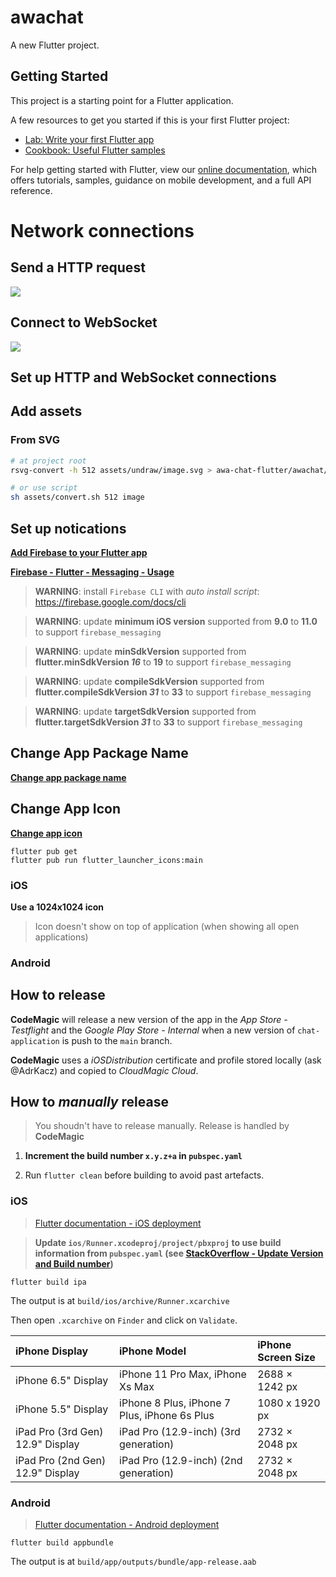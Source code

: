 # awachat

A new Flutter project.

## Getting Started

This project is a starting point for a Flutter application.

A few resources to get you started if this is your first Flutter project:

- [Lab: Write your first Flutter app](https://flutter.dev/docs/get-started/codelab)
- [Cookbook: Useful Flutter samples](https://flutter.dev/docs/cookbook)

For help getting started with Flutter, view our
[online documentation](https://flutter.dev/docs), which offers tutorials,
samples, guidance on mobile development, and a full API reference.

# Network connections

## Send a HTTP request

[![](https://mermaid.ink/img/pako:eNqFkD1vAjEMhv-K5RkkKnXKgITEcO10Ehd1yWIlBqJyzjVxBor4781xYmGpJ-t5_frrhj4FRoOFfyqL532kU6bRCbTYeU0ZLFABWzgvsKes0ceJRKGbpW4Yetj1H4tsYb3dQmcgzx2LLrR7UGvgffNmwApVPaccfzm8uEo8CUR5cX1-DTCkb5Z_ZjRsZ1qmJIWd4ApHziPF0E68zWUO9cwjOzQtDXykelGHTu6ttC2VDlfxaDRXXmGdAunzI2iOdCl8_wM3hF3h?type=png)](https://mermaid.live/edit#pako:eNqFkD1vAjEMhv-K5RkkKnXKgITEcO10Ehd1yWIlBqJyzjVxBor4781xYmGpJ-t5_frrhj4FRoOFfyqL532kU6bRCbTYeU0ZLFABWzgvsKes0ceJRKGbpW4Yetj1H4tsYb3dQmcgzx2LLrR7UGvgffNmwApVPaccfzm8uEo8CUR5cX1-DTCkb5Z_ZjRsZ1qmJIWd4ApHziPF0E68zWUO9cwjOzQtDXykelGHTu6ttC2VDlfxaDRXXmGdAunzI2iOdCl8_wM3hF3h)

## Connect to WebSocket

[![](https://mermaid.ink/img/pako:eNp1kD9rAzEMxb-KEB1TaCGTh4NAh2ung5zx4kW1lcQkJ6f-MzQh3z0-rqFDqSbxfnp6SFd00TMqzPxVWRy_BdonmqxAq4FSCS6cSQoYoAyGP7fRHbksfONKTKBnojOnv6Z-Rv04DrAZ3hes4bkDo-DJRRF2P5tMUzvQCtYvrwq0UC2HmMKF_a-rg15BDnuBIIvaP1wfZoQxHln-y8AVTpwmCr7dep2nLJYDT2xRtdbzjuqpWLRya6MtPW6_xaEqqfIK69lTebwG1Y5OmW93HFdh0Q?type=png)](https://mermaid.live/edit#pako:eNp1kD9rAzEMxb-KEB1TaCGTh4NAh2ung5zx4kW1lcQkJ6f-MzQh3z0-rqFDqSbxfnp6SFd00TMqzPxVWRy_BdonmqxAq4FSCS6cSQoYoAyGP7fRHbksfONKTKBnojOnv6Z-Rv04DrAZ3hes4bkDo-DJRRF2P5tMUzvQCtYvrwq0UC2HmMKF_a-rg15BDnuBIIvaP1wfZoQxHln-y8AVTpwmCr7dep2nLJYDT2xRtdbzjuqpWLRya6MtPW6_xaEqqfIK69lTebwG1Y5OmW93HFdh0Q)

## Set up HTTP and WebSocket connections

## Add assets

### From SVG

```sh
# at project root
rsvg-convert -h 512 assets/undraw/image.svg > awa-chat-flutter/awachat/assets/images/image.png

# or use script
sh assets/convert.sh 512 image
```

## Set up notications

[**Add Firebase to your Flutter app**](https://firebase.google.com/docs/flutter/setup?platform=ios)

[**Firebase - Flutter - Messaging - Usage**](https://firebase.flutter.dev/docs/messaging/usage/)

> **WARNING**: install `Firebase CLI` with *auto install script*: https://firebase.google.com/docs/cli

> **WARNING**: update **minimum iOS version** supported from **9.0** to **11.0** to support `firebase_messaging`

> **WARNING**: update **minSdkVersion** supported from **flutter.minSdkVersion *16*** to **19** to support `firebase_messaging`

> **WARNING**: update **compileSdkVersion** supported from **flutter.compileSdkVersion *31*** to **33** to support `firebase_messaging`

> **WARNING**: update **targetSdkVersion** supported from **flutter.targetSdkVersion *31*** to **33** to support `firebase_messaging`

## Change App Package Name

[**Change app package name**](https://pub.dev/packages/change_app_package_name)

## Change App Icon

[**Change app icon**](https://pub.dev/packages/flutter_launcher_icons)


```
flutter pub get
flutter pub run flutter_launcher_icons:main
```

### iOS

**Use a 1024x1024 icon**

> Icon doesn't show on top of application (when showing all open applications)

### Android

## How to release

**CodeMagic** will release a new version of the app in the *App Store - Testflight* and the *Google Play Store - Internal* when a new version of `chat-application` is push to the `main` branch.

**CodeMagic** uses a *iOSDistribution* certificate and profile stored locally (ask @AdrKacz) and copied to *CloudMagic Cloud*.

## How to *manually* release

> You shoudn't have to release manually. Release is handled by **CodeMagic**

1. **Increment the build number `x.y.z+a` in `pubspec.yaml`**

2. Run `flutter clean` before building to avoid past artefacts.

### iOS

> [Flutter documentation - iOS deployment](https://docs.flutter.dev/deployment/ios)

> **Update `ios/Runner.xcodeproj/project/pbxproj` to use build information from `pubspec.yaml` (see [StackOverflow - Update Version and Build number](https://stackoverflow.com/questions/61922857/how-to-force-flutter-to-update-my-version-and-build-number/67080868#67080868))**

```
flutter build ipa
```

The output is at `build/ios/archive/Runner.xcarchive`


Then open `.xcarchive` on `Finder` and click on `Validate`.


| iPhone Display  | iPhone Model  | iPhone Screen Size  |
|:----------|:----------|:----------|
| iPhone 6.5" Display    | iPhone 11 Pro Max, iPhone Xs Max   | 2688 × 1242 px   |
| iPhone 5.5" Display   | iPhone 8 Plus, iPhone 7 Plus, iPhone 6s Plus   | 1080 x 1920 px   |
| iPad Pro (3rd Gen) 12.9" Display    | iPad Pro (12.9-inch) (3rd generation)    | 2732 × 2048 px    |
| iPad Pro (2nd Gen) 12.9" Display   | iPad Pro (12.9-inch) (2nd generation)| 2732 × 2048 px    |


### Android

> [Flutter documentation - Android deployment](https://docs.flutter.dev/deployment/android)

```
flutter build appbundle
```

The output is at `build/app/outputs/bundle/app-release.aab`
